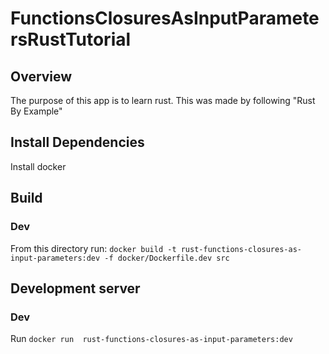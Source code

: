 # FunctionsClosuresAsInputParametersRustTutorial

## Overview
The purpose of this app is to learn rust. This was made by following "Rust By Example"

## Install Dependencies
Install docker

## Build
### Dev
From this directory run: `docker build -t rust-functions-closures-as-input-parameters:dev -f docker/Dockerfile.dev src`

## Development server
### Dev
Run `docker run  rust-functions-closures-as-input-parameters:dev`